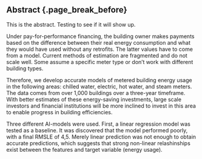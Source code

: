 ## Abstract {.page_break_before}

This is the abstract. Testing to see if it will show up.

Under pay-for-performance financing, the building owner makes payments based on the difference between their real energy consumption and what they would have used without any retrofits. The latter values have to come from a model. Current methods of estimation are fragmented and do not scale well. Some assume a specific meter type or don’t work with different building types.

Therefore, we develop accurate models of metered building energy usage in the following areas: chilled water, electric, hot water, and steam meters. The data comes from over 1,000 buildings over a three-year timeframe. With better estimates of these energy-saving investments, large scale investors and financial institutions will be more inclined to invest in this area to enable progress in building efficiencies.


Three different AI-models were used. First, a linear regression model was tested as a baseline. It was discovered that the model performed poorly, with a final RMSLE of 4,5. Merely linear prediction was not enough to obtain accurate predictions, which suggests that strong non-linear relashinships exist between the features and target variable (energy usage).   
